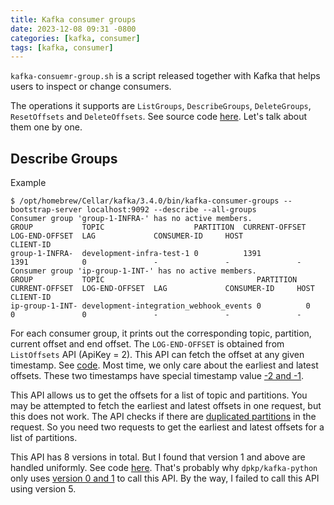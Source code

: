 ```yaml
---
title: Kafka consumer groups
date: 2023-12-08 09:31 -0800
categories: [kafka, consumer]
tags: [kafka, consumer]
---
```


`kafka-consuemr-group.sh` is a script released together with Kafka that helps
users to inspect or change consumers.

The operations it supports are `ListGroups`, `DescribeGroups`, `DeleteGroups`,
`ResetOffsets` and `DeleteOffsets`. See source code
[here](https://github.com/apache/kafka/blob/1ae6405c479636bc0a4e0ffda91c82ea3bd3a761/core/src/main/scala/kafka/admin/ConsumerGroupCommand.scala#L66-L66).
Let's talk about them one by one.

## Describe Groups

Example

```
$ /opt/homebrew/Cellar/kafka/3.4.0/bin/kafka-consumer-groups --bootstrap-server localhost:9092 --describe --all-groups
Consumer group 'group-1-INFRA-' has no active members.
GROUP           TOPIC                    PARTITION  CURRENT-OFFSET  LOG-END-OFFSET  LAG             CONSUMER-ID     HOST            CLIENT-ID
group-1-INFRA-  development-infra-test-1 0          1391            1391            0               -               -               -
Consumer group 'ip-group-1-INT-' has no active members.
GROUP           TOPIC                                  PARTITION  CURRENT-OFFSET  LOG-END-OFFSET  LAG             CONSUMER-ID     HOST            CLIENT-ID
ip-group-1-INT- development-integration_webhook_events 0          0               0               0               -               -               -
```

For each consumer group, it prints out the corresponding topic, partition,
current offset and end offset. The `LOG-END-OFFSET` is obtained from
`ListOffsets` API (ApiKey = 2). This API can fetch the offset at any given
timestamp. See
[code](https://github.com/apache/kafka/blob/1ae6405c479636bc0a4e0ffda91c82ea3bd3a761/clients/src/main/java/org/apache/kafka/clients/admin/OffsetSpec.java#L24-L24).
Most time, we only care about the earliest and latest offsets. These two
timestamps have special timestamp value
[-2 and -1](https://github.com/apache/kafka/blob/1ae6405c479636bc0a4e0ffda91c82ea3bd3a761/clients/src/main/java/org/apache/kafka/common/requests/ListOffsetsRequest.java#L41-L41).

This API allows us to get the offsets for a list of topic and partitions. You
may be attempted to fetch the earliest and latest offsets in one request, but
this does not work. The API checks if there are
[duplicated partitions](https://github.com/apache/kafka/blob/1ae6405c479636bc0a4e0ffda91c82ea3bd3a761/clients/src/main/java/org/apache/kafka/common/requests/ListOffsetsRequest.java#L103-L103)
in the request. So you need two requests to get the earliest and latest offsets
for a list of partitions.

This API has 8 versions in total. But I found that version 1 and above are
handled uniformly. See code
[here](https://github.com/apache/kafka/blob/1ae6405c479636bc0a4e0ffda91c82ea3bd3a761/core/src/main/scala/kafka/server/KafkaApis.scala#L1002-L1002).
That's probably why `dpkp/kafka-python` only uses
[version 0 and 1](https://github.com/dpkp/kafka-python/blob/12325c09baefae2396f1083bc8b037603721198c/kafka/consumer/fetcher.py#L573)
to call this API. By the way, I failed to call this API using version 5.
